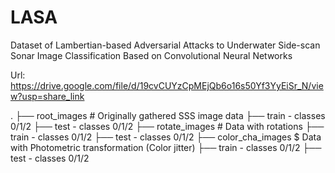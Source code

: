 # LASA
Dataset of Lambertian-based Adversarial Attacks to Underwater Side-scan Sonar Image Classification Based on Convolutional Neural Networks

Url: https://drive.google.com/file/d/19cvCUYzCpMEjQb6o16s50Yf3YyEiSr_N/view?usp=share_link

.
    ├── root_images      # Originally gathered SSS image data
                         ├── train - classes 0/1/2
                         ├── test - classes 0/1/2
    ├── rotate_images    # Data with rotations
                         ├── train - classes 0/1/2
                         ├── test - classes 0/1/2
    ├── color_cha_images $ Data with Photometric transformation (Color jitter)
                         ├── train - classes 0/1/2
                         ├── test - classes 0/1/2
